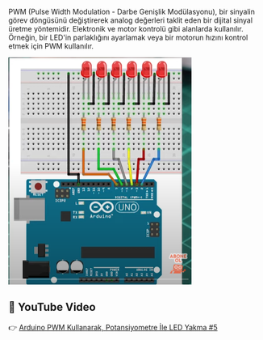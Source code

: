 PWM (Pulse Width Modulation - Darbe Genişlik Modülasyonu), bir sinyalin görev döngüsünü değiştirerek analog değerleri taklit eden bir dijital sinyal üretme yöntemidir. Elektronik ve motor kontrolü gibi alanlarda kullanılır. Örneğin, bir LED'in parlaklığını ayarlamak veya bir motorun hızını kontrol etmek için PWM kullanılır.

![alt text](image.png)

## 🎥 YouTube Video

👉 [Arduino PWM Kullanarak, Potansiyometre İle LED Yakma #5](https://www.youtube.com/watch?v=pgZQoY4hxrg)
